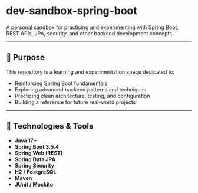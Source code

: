 # dev-sandbox-spring-boot

A personal sandbox for practicing and experimenting with Spring Boot, REST APIs, JPA, security, and other backend development concepts.

---

## 📌 Purpose

This repository is a learning and experimentation space dedicated to:

- Reinforcing Spring Boot fundamentals
- Exploring advanced backend patterns and techniques
- Practicing clean architecture, testing, and configuration
- Building a reference for future real-world projects

---

## 🧱 Technologies & Tools

- **Java 17+**
- **Spring Boot 3.5.4**
- **Spring Web (REST)**
- **Spring Data JPA**
- **Spring Security**
- **H2 / PostgreSQL**
- **Maven**
- **JUnit / Mockito**
